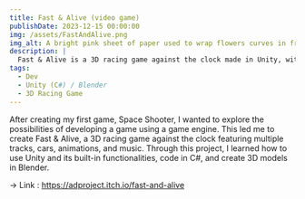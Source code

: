 ```yaml
---
title: Fast & Alive (video game)
publishDate: 2023-12-15 00:00:00
img: /assets/FastAndAlive.png
img_alt: A bright pink sheet of paper used to wrap flowers curves in front of rich blue background
description: |
  Fast & Alive is a 3D racing game against the clock made in Unity, with 3D models made in Blender.
tags:
  - Dev
  - Unity (C#) / Blender
  - 3D Racing Game
---
```


After creating my first game, Space Shooter, I wanted to explore the possibilities of developing a game using a game engine. This led me to create Fast & Alive, a 3D racing game against the clock featuring multiple tracks, cars, animations, and music. Through this project, I learned how to use Unity and its built-in functionalities, code in C#, and create 3D models in Blender.

&#8594; Link : https://adproject.itch.io/fast-and-alive